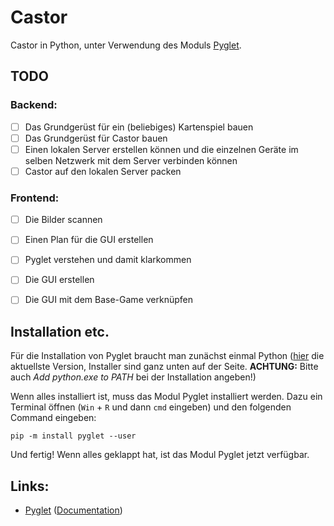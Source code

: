 # Castor

Castor in Python, unter Verwendung des Moduls [Pyglet](https://pyglet.org/).

## TODO

### Backend:
- [ ] Das Grundgerüst für ein (beliebiges) Kartenspiel bauen
- [ ] Das Grundgerüst für Castor bauen
- [ ] Einen lokalen Server erstellen können und die einzelnen Geräte im selben Netzwerk
mit dem Server verbinden können
- [ ] Castor auf den lokalen Server packen

### Frontend:
- [ ] Die Bilder scannen
- [ ] Einen Plan für die GUI erstellen
- [ ] Pyglet verstehen und damit klarkommen
- [ ] Die GUI erstellen
- [ ] Die GUI mit dem Base-Game verknüpfen



## Installation etc.

Für die Installation von Pyglet braucht man zunächst einmal Python
([hier](https://www.python.org/downloads/release/python-31011/) die aktuellste Version,
Installer sind ganz unten auf der Seite. **ACHTUNG:** Bitte auch _Add python.exe to PATH_
bei der Installation angeben!)

Wenn alles installiert ist, muss das Modul Pyglet installiert werden. Dazu ein Terminal
öffnen (`Win` + `R` und dann `cmd` eingeben) und den folgenden Command eingeben:

    pip -m install pyglet --user

Und fertig! Wenn alles geklappt hat, ist das Modul Pyglet jetzt verfügbar.



## Links:

* [Pyglet](https://pyglet.org/) ([Documentation](https://pyglet.org/))

